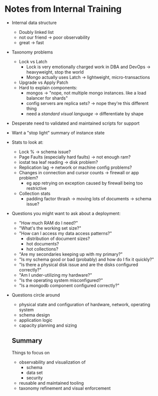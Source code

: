 # Notes from Internal Training

- Internal data structure
  - Doubly linked list
  - not our friend -> poor observability
  - great -> fast
- Taxonomy problems
  - Lock vs Latch
    - Lock is very emotionally charged work in DBA and DevOps -> heavyweight,
      stop the world
    - Mongo actually uses Latch -> lightweight, micro-transactions
  - Upgrade vs Apply Patch
  - Hard to explain components:
    - mongos -> "nope, not multiple mongo instances.  like a load balancer for
      shards"
    - config servers are replica sets?  -> nope they're this different thing
    - need a *standard visual language* -> differentiate by shape
- Desperate need to validated and maintained scripts for support
- Want a "stop light" summary of instance state
- Stats to look at:
  - Lock % -> schema issue?
  - Page Faults (especially hard faults) -> not enough ram?
  - iostat tea leaf reading -> disk problem?
  - Replication lag -> network or machine config problems?
  - Changes in connection and cursor counts -> firewall or app problem?
    - eg app retrying on exception caused by firewall being too restrictive
  - Collection stats
    - padding factor thrash -> moving lots of documents -> schema issue?
- Questions you might want to ask about a deployment:
  - "How much RAM do I need?"
  - "What's the working set size?"
  - "How can I access my data access patterns?"
    - distribution of document sizes?
    - hot documents?
    - hot collections?
  - "Are my secondaries keeping up with my primary?"
  - "Is my schema good or bad (probably) and how do I fix it quickly?"
  - "Is there a physical disk issue and are the disks configured correctly?"
  - "Am I under-utilizing my hardware?"
  - "Is the operating system misconfigured?"
  - "Is a mongodb component configured correctly?"
- Questions circle around
  - physical state and configuration of hardware, network, operating system
  - schema design
  - application logic
  - capacity planning and sizing

  ## Summary

  Things to focus on

  - observability and visualization of
    - schema
    - data set
    - security
  - reusable and maintained tooling
  - taxonomy refinement and visual enforcement
